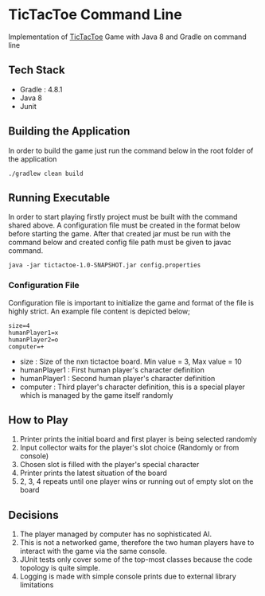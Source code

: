 # TicTacToe Command Line

Implementation of [TicTacToe](https://en.wikipedia.org/wiki/Tic-tac-toe) Game with Java 8 and Gradle on command line

## Tech Stack
* Gradle : 4.8.1
* Java 8
* Junit

## Building the Application
In order to build the game just run the command below in the root folder of the application

    ./gradlew clean build

## Running Executable
In order to start playing firstly project must be built with the command shared above.
A configuration file must be created in the format below before starting the game. 
After that created jar must be run with the command below and created config file path must be given to javac command.

``
java -jar tictactoe-1.0-SNAPSHOT.jar config.properties
``

### Configuration File

Configuration file is important to initialize the game and format of the file is highly strict.
An example file content is depicted below; 

```
size=4
humanPlayer1=x
humanPlayer2=o
computer=+
```

* size         : Size of the nxn tictactoe board. Min value = 3, Max value = 10
* humanPlayer1 : First human player's character definition
* humanPlayer1 : Second human player's character definition
* computer     : Third player's character definition, this is a special player which is managed by the game itself randomly

## How to Play
1. Printer prints the initial board and first player is being selected randomly
2. Input collector waits for the player's slot choice (Randomly or from console)
3. Chosen slot is filled with the player's special character
4. Printer prints the latest situation of the board
5. 2, 3, 4 repeats until one player wins or running out of empty slot on the board 

## Decisions
1. The player managed by computer has no sophisticated AI.
2. This is not a networked game, therefore the two human players have to interact with the game via the same console.
3. JUnit tests only cover some of the top-most classes because the code topology is quite simple.
4. Logging is made with simple console prints due to external library limitations
